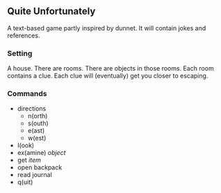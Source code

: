 ## Quite Unfortunately

A text-based game partly inspired by dunnet. It will contain jokes and references.

### Setting

A house. There are rooms. There are objects in those rooms. Each room contains a clue. Each clue will (eventually) get you closer to escaping.

### Commands

 - directions
   - n(orth)
   - s(outh)
   - e(ast)
   - w(est)
 - l(ook)
 - ex(amine) *object*
 - get *item*
 - open backpack
 - read journal
 - q(uit)
